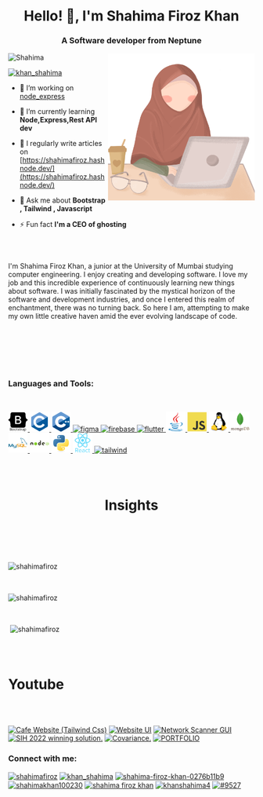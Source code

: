 <!-- [![MasterHead](https://img.freepik.com/free-vector/full-moon-night-sky-with-stars-clouds-trees-pond-reflecting-starlight_107791-5023.jpg?w=1800&t=st=1668620871~exp=1668621471~hmac=0be26b9ef7c7c1ba91f82c40f8c9a58966205c6f5680383296be058c4d2de53f)](https://rishavchanda.io) -->
<h1 align="center">Hello! 👋, I'm Shahima Firoz Khan</h1>
<h3 align="center">A Software developer from Neptune</h3>
<img align="right" alt="Coding" width="300" height="300" src="images/ss.png">

<p align="left"> <img src="https://komarev.com/ghpvc/?username=Shahimafiroz&label=Profile%20views&color=0e75b6&style=flat" alt="Shahima" /> </p>

<p align="left"> <a href="https://twitter.com/khan_shahima" target="blank"><img src="https://img.shields.io/twitter/follow/khan_shahima?logo=twitter&style=for-the-badge" alt="khan_shahima" /></a> </p>

- 🔭 I’m working on [node_express](https://github.com/Shahimafiroz/node_express)

- 🌱 I’m currently learning **Node,Express,Rest API dev**

- 📝 I regularly write articles on [https://shahimafiroz.hashnode.dev/](https://shahimafiroz.hashnode.dev/)

- 💬 Ask me about **Bootstrap , Tailwind , Javascript**

- ⚡ Fun fact **I'm a CEO of ghosting**

<br><br>

<p align="left">
I'm Shahima Firoz Khan, a junior at the University of Mumbai studying
computer engineering. I enjoy creating and developing software. I love
          my job and this incredible experience of continuously learning new
          things about software. I was initially fascinated by the mystical
          horizon of the software and development industries, and once I entered
          this realm of enchantment, there was no turning back. So here I am,
          attempting to make my own little creative haven amid the ever evolving
          landscape of code.</p>
         
<br><br>         
          

<br><br>

<h3 align="left">Languages and Tools:</h3>
<br>
<p align="left"> <a href="https://getbootstrap.com" target="_blank" rel="noreferrer"> <img src="https://raw.githubusercontent.com/devicons/devicon/master/icons/bootstrap/bootstrap-plain-wordmark.svg" alt="bootstrap" width="40" height="40"/> </a> <a href="https://www.cprogramming.com/" target="_blank" rel="noreferrer"> <img src="https://raw.githubusercontent.com/devicons/devicon/master/icons/c/c-original.svg" alt="c" width="40" height="40"/> </a> <a href="https://www.w3schools.com/cpp/" target="_blank" rel="noreferrer"> <img src="https://raw.githubusercontent.com/devicons/devicon/master/icons/cplusplus/cplusplus-original.svg" alt="cplusplus" width="40" height="40"/> </a> <a href="https://www.figma.com/" target="_blank" rel="noreferrer"> <img src="https://www.vectorlogo.zone/logos/figma/figma-icon.svg" alt="figma" width="40" height="40"/> </a> <a href="https://firebase.google.com/" target="_blank" rel="noreferrer"> <img src="https://www.vectorlogo.zone/logos/firebase/firebase-icon.svg" alt="firebase" width="40" height="40"/> </a> <a href="https://flutter.dev" target="_blank" rel="noreferrer"> <img src="https://www.vectorlogo.zone/logos/flutterio/flutterio-icon.svg" alt="flutter" width="40" height="40"/> </a> <a href="https://www.java.com" target="_blank" rel="noreferrer"> <img src="https://raw.githubusercontent.com/devicons/devicon/master/icons/java/java-original.svg" alt="java" width="40" height="40"/> </a> <a href="https://developer.mozilla.org/en-US/docs/Web/JavaScript" target="_blank" rel="noreferrer"> <img src="https://raw.githubusercontent.com/devicons/devicon/master/icons/javascript/javascript-original.svg" alt="javascript" width="40" height="40"/> </a> <a href="https://www.linux.org/" target="_blank" rel="noreferrer"> <img src="https://raw.githubusercontent.com/devicons/devicon/master/icons/linux/linux-original.svg" alt="linux" width="40" height="40"/> </a> <a href="https://www.mongodb.com/" target="_blank" rel="noreferrer"> <img src="https://raw.githubusercontent.com/devicons/devicon/master/icons/mongodb/mongodb-original-wordmark.svg" alt="mongodb" width="40" height="40"/> </a> <a href="https://www.mysql.com/" target="_blank" rel="noreferrer"> <img src="https://raw.githubusercontent.com/devicons/devicon/master/icons/mysql/mysql-original-wordmark.svg" alt="mysql" width="40" height="40"/> </a> <a href="https://nodejs.org" target="_blank" rel="noreferrer"> <img src="https://raw.githubusercontent.com/devicons/devicon/master/icons/nodejs/nodejs-original-wordmark.svg" alt="nodejs" width="40" height="40"/> </a> <a href="https://www.python.org" target="_blank" rel="noreferrer"> <img src="https://raw.githubusercontent.com/devicons/devicon/master/icons/python/python-original.svg" alt="python" width="40" height="40"/> </a> <a href="https://reactjs.org/" target="_blank" rel="noreferrer"> <img src="https://raw.githubusercontent.com/devicons/devicon/master/icons/react/react-original-wordmark.svg" alt="react" width="40" height="40"/> </a> <a href="https://tailwindcss.com/" target="_blank" rel="noreferrer"> <img src="https://www.vectorlogo.zone/logos/tailwindcss/tailwindcss-icon.svg" alt="tailwind" width="40" height="40"/> </a> </p>

<br><br>

<h1 align="center">Insights</h1>

<br><br>

<br>
<p><img align="center" src="https://github-readme-stats.vercel.app/api/top-langs?username=shahimafiroz&show_icons=true&locale=en&layout=compact&theme=tokyonight" alt="shahimafiroz" /></p>
<br>
<p><img align="center" src="https://github-readme-streak-stats.herokuapp.com/?user=shahimafiroz&&theme=tokyonight" alt="shahimafiroz" /></p>
<br>
<p>&nbsp;<img align="center" src="https://github-readme-stats.vercel.app/api?username=shahimafiroz&show_icons=true&locale=en&theme=tokyonight" alt="shahimafiroz" /></p>

<br><br>

<h1>Youtube</h1>

<br><br>
<!-- BEGIN YOUTUBE-CARDS -->
[![Cafe Website (Tailwind Css)](https://ytcards.demolab.com/?id=-tCbZ-YhAno&title=Cafe+Website+%28Tailwind+Css%29&lang=en&timestamp=1668261405&background_color=%230d1117&title_color=%23ffffff&stats_color=%23dedede&width=250&duration=69 "Cafe Website (Tailwind Css)")](https://www.youtube.com/watch?v=-tCbZ-YhAno)
[![Website UI](https://ytcards.demolab.com/?id=J-2lcfqNIII&title=Website+UI&lang=en&timestamp=1665338561&background_color=%230d1117&title_color=%23ffffff&stats_color=%23dedede&width=250&duration=62 "Website UI")](https://www.youtube.com/watch?v=J-2lcfqNIII)
[![Network Scanner GUI](https://ytcards.demolab.com/?id=ZnclnOSEchM&title=Network+Scanner+GUI&lang=en&timestamp=1665334449&background_color=%230d1117&title_color=%23ffffff&stats_color=%23dedede&width=250&duration=58 "Network Scanner GUI")](https://www.youtube.com/watch?v=ZnclnOSEchM)
[![SIH 2022 winning solution.](https://ytcards.demolab.com/?id=cOD8XGdarh0&title=SIH+2022+winning+solution.&lang=en&timestamp=1665330596&background_color=%230d1117&title_color=%23ffffff&stats_color=%23dedede&width=250&duration=345 "SIH 2022 winning solution.")](https://www.youtube.com/watch?v=cOD8XGdarh0)
[![Covariance.](https://ytcards.demolab.com/?id=qoi5JsDALK4&title=Covariance.&lang=en&timestamp=1665327857&background_color=%230d1117&title_color=%23ffffff&stats_color=%23dedede&width=250&duration=2618 "Covariance.")](https://www.youtube.com/watch?v=qoi5JsDALK4)
[![PORTFOLIO](https://ytcards.demolab.com/?id=2JxZMLuSMw0&title=PORTFOLIO&lang=en&timestamp=1665323439&background_color=%230d1117&title_color=%23ffffff&stats_color=%23dedede&width=250&duration=145 "PORTFOLIO")](https://www.youtube.com/watch?v=2JxZMLuSMw0)
<!-- END YOUTUBE-CARDS -->

<h3 align="left">Connect with me:</h3>
<p align="left">
<a href="https://codepen.io/shahimafiroz" target="blank"><img align="center" src="https://raw.githubusercontent.com/rahuldkjain/github-profile-readme-generator/master/src/images/icons/Social/codepen.svg" alt="shahimafiroz" height="30" width="40" /></a>
<a href="https://twitter.com/khan_shahima" target="blank"><img align="center" src="https://raw.githubusercontent.com/rahuldkjain/github-profile-readme-generator/master/src/images/icons/Social/twitter.svg" alt="khan_shahima" height="30" width="40" /></a>
<a href="https://linkedin.com/in/shahima-firoz-khan-0276b11b9" target="blank"><img align="center" src="https://raw.githubusercontent.com/rahuldkjain/github-profile-readme-generator/master/src/images/icons/Social/linked-in-alt.svg" alt="shahima-firoz-khan-0276b11b9" height="30" width="40" /></a>
<a href="https://instagram.com/shahimakhan100230" target="blank"><img align="center" src="https://raw.githubusercontent.com/rahuldkjain/github-profile-readme-generator/master/src/images/icons/Social/instagram.svg" alt="shahimakhan100230" height="30" width="40" /></a>
<a href="https://www.youtube.com/channel/UCFhn1RFoF9NAoBeHfSA7ZPg" target="blank"><img align="center" src="https://raw.githubusercontent.com/rahuldkjain/github-profile-readme-generator/master/src/images/icons/Social/youtube.svg" alt="shahima firoz khan" height="30" width="40" /></a>
<a href="https://www.leetcode.com/khanshahima4" target="blank"><img align="center" src="https://raw.githubusercontent.com/rahuldkjain/github-profile-readme-generator/master/src/images/icons/Social/leet-code.svg" alt="khanshahima4" height="30" width="40" /></a>
<a href="https://discord.gg/#9527" target="blank"><img align="center" src="https://raw.githubusercontent.com/rahuldkjain/github-profile-readme-generator/master/src/images/icons/Social/discord.svg" alt="#9527" height="30" width="40" /></a>
</p>
<br><br>
